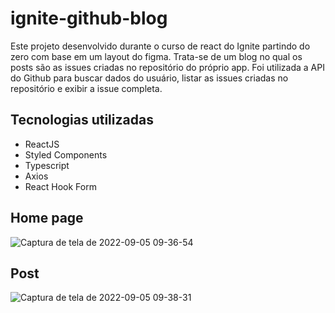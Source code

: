 # ignite-github-blog

Este projeto desenvolvido durante o curso de react do Ignite partindo do zero com base em um layout do figma.
Trata-se de um blog no qual os posts são as issues criadas no repositório do próprio app.
Foi utilizada a API do Github para buscar dados do usuário, listar as issues criadas no repositório e exibir a issue completa.

## Tecnologias utilizadas

- ReactJS
- Styled Components
- Typescript
- Axios
- React Hook Form

##  Home page

![Captura de tela de 2022-09-05 09-36-54](https://user-images.githubusercontent.com/91793932/188451091-7870ae0a-9fda-474e-860e-5ce238702412.png)

## Post

![Captura de tela de 2022-09-05 09-38-31](https://user-images.githubusercontent.com/91793932/188451306-8ca05457-6c43-488d-b503-ab3e1de24d9c.png)
